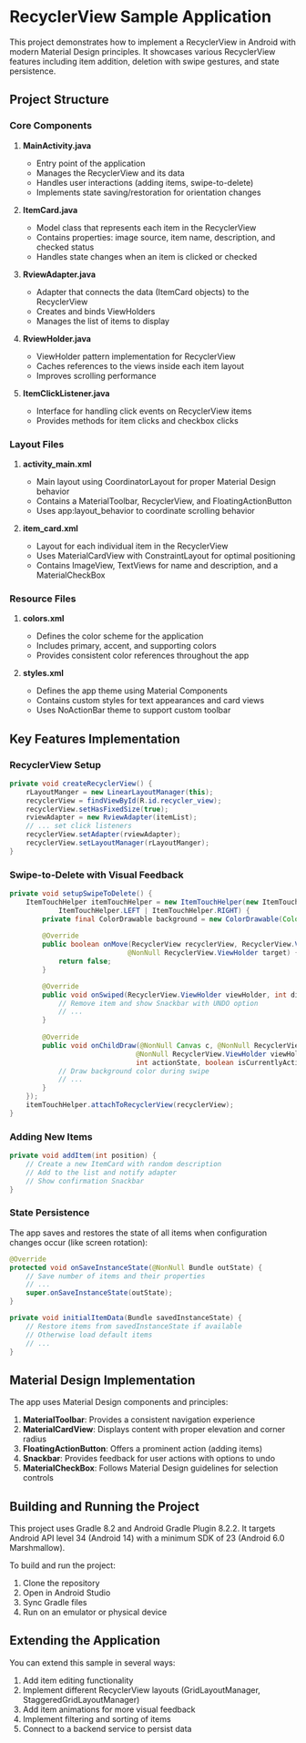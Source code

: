 # RecyclerView Sample Application

This project demonstrates how to implement a RecyclerView in Android with modern Material Design principles. It showcases various RecyclerView features including item addition, deletion with swipe gestures, and state persistence.

## Project Structure

### Core Components

1. **MainActivity.java**
   - Entry point of the application
   - Manages the RecyclerView and its data
   - Handles user interactions (adding items, swipe-to-delete)
   - Implements state saving/restoration for orientation changes

2. **ItemCard.java**
   - Model class that represents each item in the RecyclerView
   - Contains properties: image source, item name, description, and checked status
   - Handles state changes when an item is clicked or checked

3. **RviewAdapter.java**
   - Adapter that connects the data (ItemCard objects) to the RecyclerView
   - Creates and binds ViewHolders
   - Manages the list of items to display

4. **RviewHolder.java**
   - ViewHolder pattern implementation for RecyclerView
   - Caches references to the views inside each item layout
   - Improves scrolling performance

5. **ItemClickListener.java**
   - Interface for handling click events on RecyclerView items
   - Provides methods for item clicks and checkbox clicks

### Layout Files

1. **activity_main.xml**
   - Main layout using CoordinatorLayout for proper Material Design behavior
   - Contains a MaterialToolbar, RecyclerView, and FloatingActionButton
   - Uses app:layout_behavior to coordinate scrolling behavior

2. **item_card.xml**
   - Layout for each individual item in the RecyclerView
   - Uses MaterialCardView with ConstraintLayout for optimal positioning
   - Contains ImageView, TextViews for name and description, and a MaterialCheckBox

### Resource Files

1. **colors.xml**
   - Defines the color scheme for the application
   - Includes primary, accent, and supporting colors
   - Provides consistent color references throughout the app

2. **styles.xml**
   - Defines the app theme using Material Components
   - Contains custom styles for text appearances and card views
   - Uses NoActionBar theme to support custom toolbar

## Key Features Implementation

### RecyclerView Setup

```java
private void createRecyclerView() {
    rLayoutManger = new LinearLayoutManager(this);
    recyclerView = findViewById(R.id.recycler_view);
    recyclerView.setHasFixedSize(true);
    rviewAdapter = new RviewAdapter(itemList);
    // ... set click listeners
    recyclerView.setAdapter(rviewAdapter);
    recyclerView.setLayoutManager(rLayoutManger);
}
```

### Swipe-to-Delete with Visual Feedback

```java
private void setupSwipeToDelete() {
    ItemTouchHelper itemTouchHelper = new ItemTouchHelper(new ItemTouchHelper.SimpleCallback(0, 
            ItemTouchHelper.LEFT | ItemTouchHelper.RIGHT) {
        private final ColorDrawable background = new ColorDrawable(Color.parseColor("#FF5252"));
        
        @Override
        public boolean onMove(RecyclerView recyclerView, RecyclerView.ViewHolder viewHolder, 
                             @NonNull RecyclerView.ViewHolder target) {
            return false;
        }

        @Override
        public void onSwiped(RecyclerView.ViewHolder viewHolder, int direction) {
            // Remove item and show Snackbar with UNDO option
            // ...
        }
        
        @Override
        public void onChildDraw(@NonNull Canvas c, @NonNull RecyclerView recyclerView, 
                               @NonNull RecyclerView.ViewHolder viewHolder, float dX, float dY, 
                               int actionState, boolean isCurrentlyActive) {
            // Draw background color during swipe
            // ...
        }
    });
    itemTouchHelper.attachToRecyclerView(recyclerView);
}
```

### Adding New Items

```java
private void addItem(int position) {
    // Create a new ItemCard with random description
    // Add to the list and notify adapter
    // Show confirmation Snackbar
}
```

### State Persistence

The app saves and restores the state of all items when configuration changes occur (like screen rotation):

```java
@Override
protected void onSaveInstanceState(@NonNull Bundle outState) {
    // Save number of items and their properties
    // ...
    super.onSaveInstanceState(outState);
}

private void initialItemData(Bundle savedInstanceState) {
    // Restore items from savedInstanceState if available
    // Otherwise load default items
    // ...
}
```

## Material Design Implementation

The app uses Material Design components and principles:

1. **MaterialToolbar**: Provides a consistent navigation experience
2. **MaterialCardView**: Displays content with proper elevation and corner radius
3. **FloatingActionButton**: Offers a prominent action (adding items)
4. **Snackbar**: Provides feedback for user actions with options to undo
5. **MaterialCheckBox**: Follows Material Design guidelines for selection controls

## Building and Running the Project

This project uses Gradle 8.2 and Android Gradle Plugin 8.2.2. It targets Android API level 34 (Android 14) with a minimum SDK of 23 (Android 6.0 Marshmallow).

To build and run the project:

1. Clone the repository
2. Open in Android Studio
3. Sync Gradle files
4. Run on an emulator or physical device

## Extending the Application

You can extend this sample in several ways:

1. Add item editing functionality
2. Implement different RecyclerView layouts (GridLayoutManager, StaggeredGridLayoutManager)
3. Add item animations for more visual feedback
4. Implement filtering and sorting of items
5. Connect to a backend service to persist data
